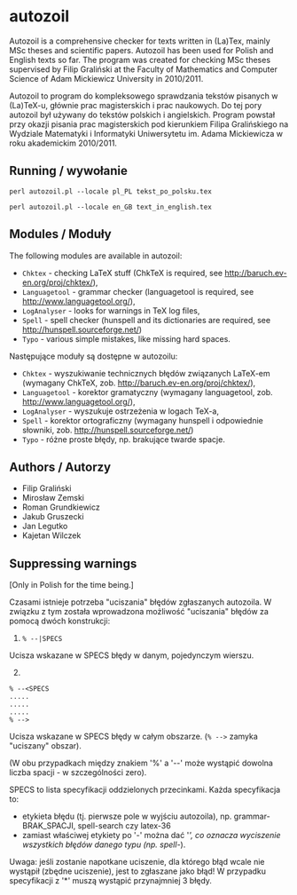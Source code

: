 autozoil
========

Autozoil is a comprehensive checker for texts written in (La)Tex,
mainly MSc theses and scientific papers. Autozoil has been used for
Polish and English texts so far. The program was created for checking
MSc theses supervised by Filip Graliński at the Faculty of Mathematics
and Computer Science of Adam Mickiewicz University in 2010/2011.

Autozoil to program do kompleksowego sprawdzania tekstów pisanych w
(La)TeX-u, głównie prac magisterskich i prac naukowych. Do tej pory
autozoil był używany do tekstów polskich i angielskich. Program
powstał przy okazji pisania prac magisterskich pod kierunkiem Filipa
Gralińskiego na Wydziale Matematyki i Informatyki Uniwersytetu im.
Adama Mickiewicza w roku akademickim 2010/2011.

Running / wywołanie
-------------------

    perl autozoil.pl --locale pl_PL tekst_po_polsku.tex

    perl autozoil.pl --locale en_GB text_in_english.tex

Modules / Moduły
----------------

The following modules are available in autozoil:

* `Chktex` - checking LaTeX stuff (ChkTeX is required, see
  http://baruch.ev-en.org/proj/chktex/),
* `Languagetool` - grammar checker (languagetool is required, see
  http://www.languagetool.org/),
* `LogAnalyser` - looks for warnings in TeX log files,
* `Spell` - spell checker (hunspell and its dictionaries are required,
   see http://hunspell.sourceforge.net/)
* `Typo` - various simple mistakes, like missing hard spaces.

Następujące moduły są dostępne w autozoilu:

* `Chktex` - wyszukiwanie technicznych błędów związanych LaTeX-em
  (wymagany ChkTeX, zob. http://baruch.ev-en.org/proj/chktex/),
* `Languagetool` - korektor gramatyczny (wymagany languagetool, zob.
  http://www.languagetool.org/),
* `LogAnalyser` - wyszukuje ostrzeżenia w logach TeX-a,
* `Spell` - korektor ortograficzny (wymagany hunspell i odpowiednie słowniki,
   zob. http://hunspell.sourceforge.net/)
* `Typo` - różne proste błędy, np. brakujące twarde spacje.

Authors / Autorzy
-----------------

* Filip Graliński
* Mirosław Zemski
* Roman Grundkiewicz
* Jakub Gruszecki
* Jan Legutko
* Kajetan Wilczek

Suppressing warnings
--------------------

[Only in Polish for the time being.]

Czasami istnieje potrzeba "uciszania" błędów zgłaszanych autozoila. W
związku z tym została wprowadzona możliwość "uciszania" błędów za
pomocą dwóch konstrukcji:

1) `% --|SPECS`

Ucisza wskazane w SPECS błędy w danym, pojedynczym wierszu.

2)

    % --<SPECS
    .....
    .....
    .....
    % -->

Ucisza wskazane w SPECS błędy w całym obszarze. (`% -->` zamyka
"uciszany" obszar).

(W obu przypadkach między znakiem '%' a '--' może wystąpić dowolna
liczba spacji - w szczególności zero).

SPECS to lista specyfikacji oddzielonych przecinkami. Każda
specyfikacja to:
- etykieta błędu (tj. pierwsze pole w wyjściu autozoila), np. grammar-BRAK_SPACJI,
  spell-search czy latex-36
- zamiast właściwej etykiety po '-' można dać '*', co oznacza
  wyciszenie wszystkich błędów danego typu (np. spell-*).

Uwaga: jeśli zostanie napotkane uciszenie, dla którego błąd wcale nie
wystąpił (zbędne uciszenie), jest to zgłaszane jako błąd! W przypadku
specyfikacji z '*' muszą wystąpić przynajmniej 3 błędy.
